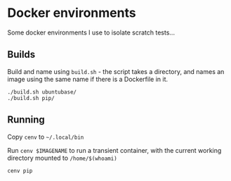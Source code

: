 # Docker environments

Some docker environments I use to isolate scratch tests...

## Builds

Build and name using `build.sh` - the script takes a directory, and names an image using the same name if there is a Dockerfile in it.

	./build.sh ubuntubase/
	./build.sh pip/

## Running

Copy `cenv` to `~/.local/bin`

Run `cenv $IMAGENAME` to run a transient container, with the current working directory mounted to `/home/$(whoami)`

	cenv pip
